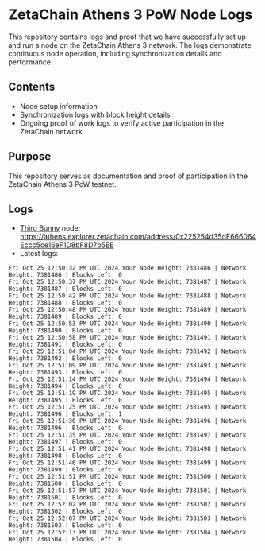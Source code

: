 # ZetaChain Athens 3 PoW Node Logs
This repository contains logs and proof that we have successfully set up and run a node on the ZetaChain Athens 3 network. The logs demonstrate continuous node operation, including synchronization details and performance.

## Contents
- Node setup information
- Synchronization logs with block height details
- Ongoing proof of work logs to verify active participation in the ZetaChain network

## Purpose
This repository serves as documentation and proof of participation in the ZetaChain Athens 3 PoW testnet.

## Logs

- [Third Bunny](https://thirdbunny.xyz/) node: https://athens.explorer.zetachain.com/address/0x225254d35dE666064Eccc5ce16eF1D8bF8D7b5EE
- Latest logs:
```
Fri Oct 25 12:50:32 PM UTC 2024 Your Node Height: 7381486 | Network Height: 7381486 | Blocks Left: 0
Fri Oct 25 12:50:37 PM UTC 2024 Your Node Height: 7381487 | Network Height: 7381487 | Blocks Left: 0
Fri Oct 25 12:50:42 PM UTC 2024 Your Node Height: 7381488 | Network Height: 7381488 | Blocks Left: 0
Fri Oct 25 12:50:48 PM UTC 2024 Your Node Height: 7381489 | Network Height: 7381489 | Blocks Left: 0
Fri Oct 25 12:50:53 PM UTC 2024 Your Node Height: 7381490 | Network Height: 7381490 | Blocks Left: 0
Fri Oct 25 12:50:58 PM UTC 2024 Your Node Height: 7381491 | Network Height: 7381491 | Blocks Left: 0
Fri Oct 25 12:51:04 PM UTC 2024 Your Node Height: 7381492 | Network Height: 7381492 | Blocks Left: 0
Fri Oct 25 12:51:09 PM UTC 2024 Your Node Height: 7381493 | Network Height: 7381493 | Blocks Left: 0
Fri Oct 25 12:51:14 PM UTC 2024 Your Node Height: 7381494 | Network Height: 7381494 | Blocks Left: 0
Fri Oct 25 12:51:19 PM UTC 2024 Your Node Height: 7381495 | Network Height: 7381495 | Blocks Left: 0
Fri Oct 25 12:51:25 PM UTC 2024 Your Node Height: 7381495 | Network Height: 7381496 | Blocks Left: 1
Fri Oct 25 12:51:30 PM UTC 2024 Your Node Height: 7381496 | Network Height: 7381496 | Blocks Left: 0
Fri Oct 25 12:51:35 PM UTC 2024 Your Node Height: 7381497 | Network Height: 7381497 | Blocks Left: 0
Fri Oct 25 12:51:41 PM UTC 2024 Your Node Height: 7381498 | Network Height: 7381498 | Blocks Left: 0
Fri Oct 25 12:51:46 PM UTC 2024 Your Node Height: 7381499 | Network Height: 7381499 | Blocks Left: 0
Fri Oct 25 12:51:51 PM UTC 2024 Your Node Height: 7381500 | Network Height: 7381500 | Blocks Left: 0
Fri Oct 25 12:51:57 PM UTC 2024 Your Node Height: 7381501 | Network Height: 7381501 | Blocks Left: 0
Fri Oct 25 12:52:02 PM UTC 2024 Your Node Height: 7381502 | Network Height: 7381502 | Blocks Left: 0
Fri Oct 25 12:52:07 PM UTC 2024 Your Node Height: 7381503 | Network Height: 7381503 | Blocks Left: 0
Fri Oct 25 12:52:13 PM UTC 2024 Your Node Height: 7381504 | Network Height: 7381504 | Blocks Left: 0
```
